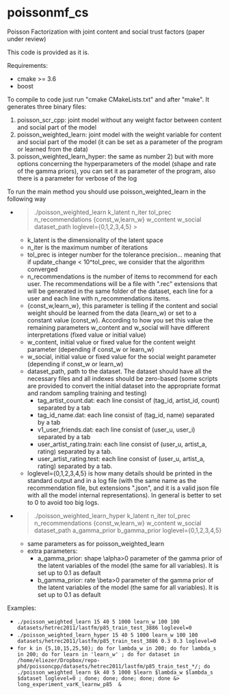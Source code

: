 # poissonmf_cs
Poisson Factorization with joint content and social trust factors (paper under review)


This code is provided as it is.

Requirements:
- cmake >= 3.6
- boost

To compile to code just run "cmake CMakeLists.txt" and after "make". 
It generates three binary files:
1) poisson_scr_cpp: joint model without any weight factor between content and social part of the model
2) poisson_weighted_learn: joint model with the weight variable for content and social part of the model (it can be set as a parameter of the program or learned from the data)
3) poisson_weighted_learn_hyper: the same as number 2) but with more options concerning the hyperparameters of the model (shape and rate of the gamma priors), you can set it as parameter of the program, also there is a parameter for verbose of the log


To run the main method you should use poisson_weighted_learn in the following way
- > ./poisson_weighted_learn k_latent n_iter tol_prec n_recommendations {const_w,learn_w} w_content w_social dataset_path loglevel={0,1,2,3,4,5} >
	 - k_latent is the dimensionality of the latent space 
	 - n_iter is the maximum number of iterations
	 - tol_prec is integer number for the tolerance precision... meaning that if update_change < 10^tol_prec, we consider that the algorithm converged
	 - n_recommendations is the number of items to recommend for each user. The recommendations will be a file with ".rec" extensions that will be generated in the same folder of the dataset, each line for a user and each line with n_recommendations items.
	 - {const_w,learn_w}, this parameter is telling if the content and social weight should be learned from the data (learn_w) or set to a constant value (const_w). According to how you set this value the remaining parameters w_content and w_social will have different interpretations (fixed value or initial value)
	 - w_content, initial value or fixed value for the content weight parameter (depending if const_w or learn_w)
	 - w_social, initial value or fixed value for the social weight parameter (depending if const_w or learn_w)
	 - dataset_path, path to the dataset. The dataset should have all the necessary files and all indexes should be zero-based (some scripts are provided to convert the initial dataset into the appropriate format and random sampling training and testing)
		- tag_artist_count.dat: each line consist of  (tag_id, artist_id, count) separated by a tab
		- tag_id_name.dat: each line consist of  (tag_id, name) separated by a tab
		- v1_user_friends.dat: each line consist of  (user_u, user_i) separated by a tab
		- user_artist_rating.train: each line consist of  (user_u, artist_a, rating) separated by a tab.
		- user_artist_rating.test: each line consist of  (user_u, artist_a, rating) separated by a tab.
	 - loglevel={0,1,2,3,4,5} is how many details should be printed in the standard output and in a log file (with the same name as the recommendation file, but extensions ".json", and it is a valid json file with all the model internal representations). In general is better to set to 0 to avoid too big logs.
- > ./poisson_weighted_learn_hyper k_latent n_iter tol_prec n_recommendations {const_w,learn_w} w_content w_social dataset_path a_gamma_prior b_gamma_prior loglevel={0,1,2,3,4,5} 
	- same parameters as for poisson_weighted_learn
	- extra parameters:
		- a_gamma_prior: shape \alpha>0 parameter of the gamma prior of the latent variables of the model (the same for all variables). It is set up to 0.1 as default
		- b_gamma_prior: rate \beta>0 parameter of the gamma prior of the latent variables of the model (the same for all variables). It is set up to 0.1 as default
 

Examples:
 - ```./poisson_weighted_learn 15 40 5 1000 learn_w 100 100 datasets/hetrec2011/lastfm/p85_train_test_3886 loglevel=0```
 - ```./poisson_weighted_learn_hyper 15 40 5 1000 learn_w 100 100 datasets/hetrec2011/lastfm/p85_train_test_3886 0.3 0.3 loglevel=0```
 - ```for k in {5,10,15,25,50}; do for lambda_w in 200; do for lambda_s in 200; do for learn in 'learn_w' ; do for dataset in /home/eliezer/Dropbox/repo-phd/poissoncpp/datasets/hetrec2011/lastfm/p85_train_test_*/; do ./poisson_weighted_learn $k 40 5 1000 $learn $lambda_w $lambda_s $dataset loglevel=0 ; done; done; done; done; done &> long_experiment_varK_learnw_p85  & ```
